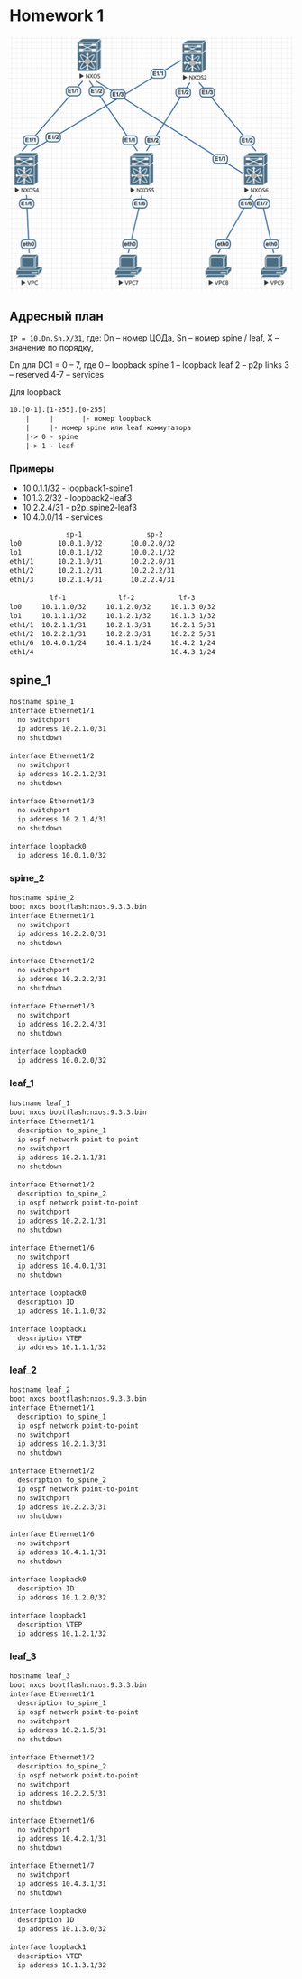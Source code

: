 # Homework 1

![](https://github.com/DjuffinHally/DC_network/blob/main/hw1/netscheme.png)

## Адресный план

`IP = 10.Dn.Sn.X/31`, где:
Dn – номер ЦОДа,
Sn – номер spine / leaf,
X – значение по порядку,

Dn для DC1 = 0 – 7, где
0 – loopback spine
1 – loopback leaf
2 – p2p links
3 – reserved
4-7 – services

Для loopback
```
10.[0-1].[1-255].[0-255]
    |     |       |- номер loopback
    |     |- номер spine или leaf коммутатора
    |-> 0 - spine
    |-> 1 - leaf
```

### Примеры

* 10.0.1.1/32 - loopback1-spine1
* 10.1.3.2/32 - loopback2-leaf3
* 10.2.2.4/31 - p2p_spine2-leaf3
* 10.4.0.0/14 - services

```
              sp-1                sp-2
lo0         10.0.1.0/32       10.0.2.0/32
lo1         10.0.1.1/32       10.0.2.1/32
eth1/1      10.2.1.0/31       10.2.2.0/31
eth1/2      10.2.1.2/31       10.2.2.2/31
eth1/3      10.2.1.4/31       10.2.2.4/31

          lf-1             lf-2           lf-3  
lo0     10.1.1.0/32     10.1.2.0/32     10.1.3.0/32
lo1     10.1.1.1/32     10.1.2.1/32     10.1.3.1/32
eth1/1  10.2.1.1/31     10.2.1.3/31     10.2.1.5/31
eth1/2  10.2.2.1/31     10.2.2.3/31     10.2.2.5/31
eth1/6  10.4.0.1/24     10.4.1.1/24     10.4.2.1/24
eth1/4                                  10.4.3.1/24
```

## spine_1
```
hostname spine_1
interface Ethernet1/1
  no switchport
  ip address 10.2.1.0/31
  no shutdown

interface Ethernet1/2
  no switchport
  ip address 10.2.1.2/31
  no shutdown

interface Ethernet1/3
  no switchport
  ip address 10.2.1.4/31
  no shutdown

interface loopback0
  ip address 10.0.1.0/32
```

### spine_2
```
hostname spine_2
boot nxos bootflash:nxos.9.3.3.bin
interface Ethernet1/1
  no switchport
  ip address 10.2.2.0/31
  no shutdown

interface Ethernet1/2
  no switchport
  ip address 10.2.2.2/31
  no shutdown

interface Ethernet1/3
  no switchport
  ip address 10.2.2.4/31
  no shutdown

interface loopback0
  ip address 10.0.2.0/32
```

### leaf_1
```
hostname leaf_1
boot nxos bootflash:nxos.9.3.3.bin
interface Ethernet1/1
  description to_spine_1
  ip ospf network point-to-point
  no switchport
  ip address 10.2.1.1/31
  no shutdown

interface Ethernet1/2
  description to_spine_2
  ip ospf network point-to-point
  no switchport
  ip address 10.2.2.1/31
  no shutdown

interface Ethernet1/6
  no switchport
  ip address 10.4.0.1/31
  no shutdown

interface loopback0
  description ID
  ip address 10.1.1.0/32

interface loopback1
  description VTEP
  ip address 10.1.1.1/32
```

### leaf_2
```
hostname leaf_2
boot nxos bootflash:nxos.9.3.3.bin
interface Ethernet1/1
  description to_spine_1
  ip ospf network point-to-point
  no switchport
  ip address 10.2.1.3/31
  no shutdown

interface Ethernet1/2
  description to_spine_2
  ip ospf network point-to-point
  no switchport
  ip address 10.2.2.3/31
  no shutdown

interface Ethernet1/6
  no switchport
  ip address 10.4.1.1/31
  no shutdown

interface loopback0
  description ID
  ip address 10.1.2.0/32

interface loopback1
  description VTEP
  ip address 10.1.2.1/32
```

### leaf_3
```
hostname leaf_3
boot nxos bootflash:nxos.9.3.3.bin
interface Ethernet1/1
  description to_spine_1
  ip ospf network point-to-point
  no switchport
  ip address 10.2.1.5/31
  no shutdown

interface Ethernet1/2
  description to_spine_2
  ip ospf network point-to-point
  no switchport
  ip address 10.2.2.5/31
  no shutdown

interface Ethernet1/6
  no switchport
  ip address 10.4.2.1/31
  no shutdown

interface Ethernet1/7
  no switchport
  ip address 10.4.3.1/31
  no shutdown

interface loopback0
  description ID
  ip address 10.1.3.0/32

interface loopback1
  description VTEP
  ip address 10.1.3.1/32
```
